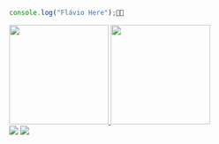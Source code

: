 
```javascript
console.log("Flávio Here");👨‍💻
```
 <div>
  <a href="https://github.com/ferreirazdev">
  <img height="180em" src="https://github-readme-stats.vercel.app/api?username=ferreirazdev&show_icons=true&theme=dark&include_all_commits=true&count_private=true"/>
  <img height="180em" src="https://github-readme-stats.vercel.app/api/top-langs/?username=ferreirazdev&layout=compact&langs_count=16&theme=dark"/>
</div>
<div style="display: inline_block">
  <a href="https://www.linkedin.com/in/flavioferreiraz" target="_blank"><img src="https://img.shields.io/badge/-LinkedIn-%230077B5?style=for-the-badge&logo=linkedin&logoColor=white" target="_blank"></a> 
  <a href="https://instagram.com/flavioferreiraz" target="_blank"><img src="https://img.shields.io/badge/-Instagram-%23E4405F?style=for-the-badge&logo=instagram&logoColor=white" target="_blank"></a>
</div>
